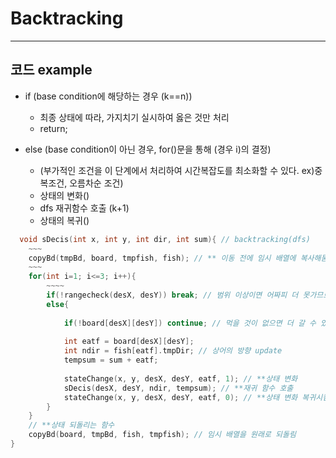 # Backtracking
___
## 코드 example

- if (base condition에 해당하는 경우 (k==n))
  - 최종 상태에 따라, 가지치기 실시하여 옳은 것만 처리
  - return;
- else (base condition이 아닌 경우, for()문을 통해 (경우 i)의 결정)
  
  - (부가적인 조건을 이 단계에서 처리하여 시간복잡도를 최소화할 수 있다. ex)중복조건, 오름차순 조건)
  - 상태의 변화()
  - dfs 재귀함수 호출 (k+1)
  - 상태의 복귀()
 
```c++
  void sDecis(int x, int y, int dir, int sum){ // backtracking(dfs)
    ~~~
    copyBd(tmpBd, board, tmpfish, fish); // ** 이동 전에 임시 배열에 복사해둠
    ~~~
    for(int i=1; i<=3; i++){ 
        ~~~~
        if(!rangecheck(desX, desY)) break; // 범위 이상이면 어짜피 더 못가므로 제외 (부가적인 조건을 처리) 
        else{
            
            if(!board[desX][desY]) continue; // 먹을 것이 없으면 더 갈 수 있을 지도 모르니 건너뜀 (부가적인 조건을 처리)
        
            int eatf = board[desX][desY];
            int ndir = fish[eatf].tmpDir; // 상어의 방향 update
            tempsum = sum + eatf;
            
            stateChange(x, y, desX, desY, eatf, 1); // **상태 변화
            sDecis(desX, desY, ndir, tempsum); // **재귀 함수 호출
            stateChange(x, y, desX, desY, eatf, 0); // **상태 변화 복귀시킴    
        }
    }
    // **상태 되돌리는 함수
    copyBd(board, tmpBd, fish, tmpfish); // 임시 배열을 원래로 되돌림
}
```
